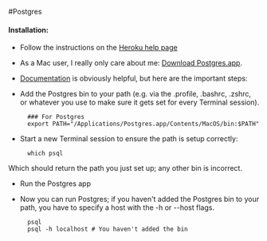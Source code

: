 #Postgres

#### Installation:
* Follow the instructions on the [Heroku help page](https://devcenter.heroku.com/articles/heroku-postgresql#local-setup)
* As a Mac user, I really only care about me: [Download Postgres.app](http://postgresapp.com). 
* [Documentation](http://postgresapp.com/documentation) is obviously helpful, but here are the important steps:
* Add the Postgres bin to your path (e.g. via the .profile, .bashrc, .zshrc, or whatever you use to make sure it gets set for every Terminal session). 
		
		### For Postgres
		export PATH="/Applications/Postgres.app/Contents/MacOS/bin:$PATH"
* Start a new Terminal session to ensure the path is setup correctly:
		
		which psql
		
Which should return the path you just set up; any other bin is incorrect.

* Run the Postgres app
* Now you can run Postgres; if you haven't added the Postgres bin to your path, you have to specify a host with the -h or --host flags. 

		psql
		psql -h localhost # You haven't added the bin
